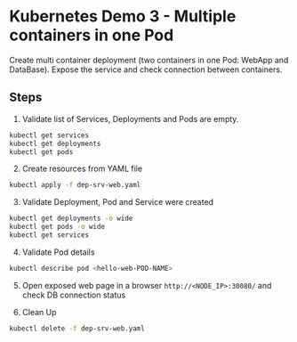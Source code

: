 # Kubernetes Demo 3 - Multiple containers in one Pod

Create multi container deployment (two containers in one Pod: WebApp and DataBase).
Expose the service and check connection between containers.

## Steps
1. Validate list of Services, Deployments and Pods are empty.
```bash
kubectl get services
kubectl get deployments
kubectl get pods
```

2. Create resources from YAML file
```bash
kubectl apply -f dep-srv-web.yaml
```

3. Validate Deployment, Pod and Service were created
```bash
kubectl get deployments -o wide
kubectl get pods -o wide
kubectl get services
```

4. Validate Pod details
```bash
kubectl describe pod <hello-web-POD-NAME>
```

5. Open exposed web page in a browser `http://<NODE_IP>:30080/` and check DB connection status

6. Clean Up
```bash
kubectl delete -f dep-srv-web.yaml
```